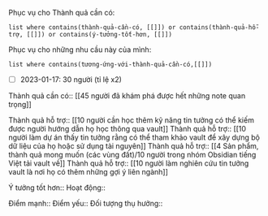 Phục vụ cho Thành quả cần có:
```dataview
list where contains(thành-quả-cần-có, [[]]) or contains(thành-quả-hỗ-trợ, [[]]) or contains(ý-tưởng-tốt-hơn, [[]]) 
```
Phục vụ cho những nhu cầu này của mình:
```dataview
list where contains(tương-ứng-với-thành-quả-cần-có,[[]])
```
- [ ] 2023-01-17: 30 người (tỉ lệ x2) 

Thành quả cần có:: [[45 người đã khám phá được hết những note quan trọng]]

Thành quả hỗ trợ:: [[10 người cần học thêm kỹ năng tin tưởng có thể kiếm được người hướng dẫn họ học thông qua vault]]
Thành quả hỗ trợ:: [[10 người làm dự án thấy tin tưởng rằng có thể tham khảo vault để xây dựng bộ dữ liệu của họ hoặc sử dụng tài nguyên]]
Thành quả hỗ trợ:: [[4 Sản phẩm, thành quả mong muốn (các vùng đất)/10 người trong nhóm Obsidian tiếng Việt tải vault về]]
Thành quả hỗ trợ:: [[10 người làm nghiên cứu tin tưởng vault là nơi họ có thêm những gợi ý liên ngành]]

Ý tưởng tốt hơn::
Hoạt động::

Điểm mạnh::
Điểm yếu::
Đối tượng thụ hưởng::
